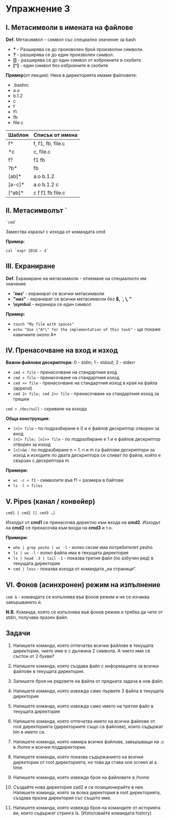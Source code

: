 ﻿
# Упражнение 3

## I. Метасимволи в имената на файлове

**Def.** Метасимвол - символ със специално значение за bash

* **\*** - Разширява се до произволен брой произволни символи. 
* **?** - разширява се до един произволен символ.
* **[]** - разширява се до един символ от изброените в скобите
* **[^]** - един символ без изброените в скобите

**Пример**(от лекции): Нека в директорията имаме файловете:
* .bashrc
* a.o
* b.1.2
* c
* f
* f1
* fb
* file.c

| Шаблон | Списък от имена |
|--|--|
| f\* | f, f1, fb, file.c |
| \*c | c, file.c |
| f? | f1 fb |
| ?b\* | fb |
| [ab]\* | a.o b.1.2 |
| [a-c]\* | a.o b.1.2 c |
| [^ab]\* | c f f1 fb file.c |

## II.  Метасимволът `

```shell
`cmd`
```

Замества изразът с изхода от командата cmd

**Пример**: 

```shell
cal `expr 2018 – 4`
```
## III. Екраниране

**Def.** Екраниране на метасимволи - отнемане на специалното им значение

* **'низ'** - екранират се всички метасимволи
* **"низ"** - екранират се всички метасимволи без **$, \`, \\, "**
* **\symbol** - екранира се един символ

**Пример:** 
* `touch "My file with spaces"`
* `echo "Use \"A*\" for the implementation of this task"` - ще покаже кавичките около A*

## IV.  Пренасочване на вход и изход

**Важни файлови дескриптори:** 0 - stdin; 1 - stdout; 2 - stderr

* `cmd < file` - пренасочване на стандартния вход
* `cmd > file` - пренасочване на стандартния изход
* `cmd >> file` - пренасочване на стандартния изход в края на файла (append)
* `cmd 2> file; cmd 2>> file` - пренасочване на стандартния изход за грешки

`cmd > /dev/null` - скриване на изхода  

**Обща конструкция:**
* `[n]< file` - по подразбиране е 0 и е файлов дескриптор отворен за вход
* `[n]> file; [n]>> file` - по подразбиране е 1 и е файлов дескриптор отворен за изход
* `[n]>&m` - по подразбиране n = 1. n и m са файлови дескриптори за изход и изходите по двата дескриптора се сливат по файла, който е свързан с дескриптора m

**Примери:**
* `wc -c < f1` - символите във f1 = размера в байтове
* `ls -l > files`

## V.   Pipes (канал / конвейер)

```shell
cmd1 | cmd2 [| cmd3 …]
```

Изходът от **cmd1** се пренасочва директно към входа на **cmd2**. Изходът на **cmd2** се пренасочва към входа на **cmd3** и т.н.

**Примери:** 
* `who | grep pesho | wc -l` - колко сесии има потребителят pesho
* `ls | wc -l` - колко файла има в текущата директория
* `ls | head -3 | tail -1` - показва третия файл (по азбучен ред) в текущата директория
* `cmd | less` - показва изхода от командата „на страници“. 

## VI.  Фонов (асинхронен) режим на изпълнение

`cmd &` - командата се изпълнява във фонов режим и не се изчаква завършването ѝ. 

**N.B.** Команда, която се изпълнява във фонов режим и трябва да чете от stdin, получава празен файл. 

## Задачи

1. Напишете команда, която отпечатва всички файлове в текущата директория, чието име е с дължина 2 символа. А чието име се състои от 2 букви?

2. Напишете команда, която създава файл с информацията за всички файлове в текущата директория.

3. Запишете броя на редовете на файла от предната задача в нов файл.

4. Напишете команда, която извежда само първите 3 файла в текущата директория

5. Напишете команда, която извежда само името на третия файл в текущата директория

6. Напишете команда, която отпечатва името на всички файлове от root директорията (директориите също са файлове), които съдържат bin в името си.

7. Напишете команда, която намира всички файлове, завършващи на .c в /home и всички поддиректории. 

8. Напишете команда, която показва съдържанието на всички директории от root директорията, но това да става one screen at a time.

9. Напишете команда, която извежда броя на файловете в /home

10. Създайте нова директория zad2 и се позиционирайте в нея. Напишете команда, която за всяка директория в root директорията, създава празна директория със същото име. 

11. Напишете команда, която извежда броя на командите от историята ви, които съдържат стринга ls. (Използвайте командата history)
